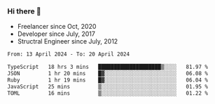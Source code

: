 ### Hi there 👋

- Freelancer since Oct, 2020
- Developer since July, 2017
- Structral Engineer since July, 2012

<!--START_SECTION:waka-->

```txt
From: 13 April 2024 - To: 20 April 2024

TypeScript   18 hrs 3 mins   ████████████████████▒░░░░   81.97 %
JSON         1 hr 20 mins    █▓░░░░░░░░░░░░░░░░░░░░░░░   06.08 %
Ruby         1 hr 19 mins    █▓░░░░░░░░░░░░░░░░░░░░░░░   06.04 %
JavaScript   25 mins         ▒░░░░░░░░░░░░░░░░░░░░░░░░   01.95 %
TOML         16 mins         ▒░░░░░░░░░░░░░░░░░░░░░░░░   01.22 %
```

<!--END_SECTION:waka-->
